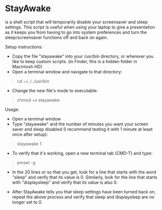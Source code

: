 StayAwake 
=========
is a shell script that will temporarily disable your screensaver and sleep settings. This script is useful when using your laptop to give a presentation as it keeps you from having to go into system preferences and turn the sleep/screensaver functions off and back on again. 

Setup instructions:

* Copy the file "stayawake" into your /usr/bin directory, or wherever you like to keep custom scripts. (in Finder, this is a hidden folder in Macintosh HD)
* Open a terminal window and navigate to that directory:
> cd ~/../../usr/bin
* Change the new file's mode to executable:
> chmod +x stayawake

Usage:

* Open a terminal window 
* Type "stayawake" and the number of minutes you want your screen saver and sleep disabled (I recommend testing it with 1 minute at least once after setup):
> stayawake 1

* To verify that it's working, open a new terminal tab (CMD-T) and type:
> pmset -g

* In the 20 lines or so that you get, look for a line that starts with the word "sleep" and verify that its value is 0. Similarly, look for the line that starts with "displaysleep" and verify that its value is also 0. 

* After StayAwake tells you that sleep settings have been turned back on, repeat the above process and verify that sleep and displaysleep are no longer set to 0.
